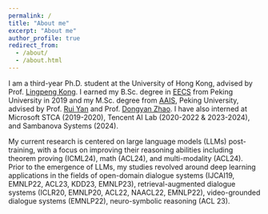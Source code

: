 ```yaml
---
permalink: /
title: "About me"
excerpt: "About me"
author_profile: true
redirect_from: 
  - /about/
  - /about.html
---
```


I am a third-year Ph.D. student at the University of Hong Kong, advised by Prof. [Lingpeng Kong](https://ikekonglp.github.io/). I earned my B.Sc. degree in [EECS](https://eecs.pku.edu.cn/xxkxjsxy/Home/HOME.htm) from Peking University in 2019 and my M.Sc. degree from [AAIS](http://www.aais.pku.edu.cn/en/enabout/), Peking University, advised by Prof. [Rui Yan](https://scholar.google.com/citations?user=eLw6g-UAAAAJ&hl=en) and Prof. [Dongyan Zhao](https://www.wict.pku.edu.cn/zhaodongyan/en/). I have also interned at Microsoft STCA (2019-2020), Tencent AI Lab (2020-2022 & 2023-2024), and Sambanova Systems (2024).

My current research is centered on large language models (LLMs) post-training, with a focus on improving their reasoning abilities including theorem proving (ICML24), math (ACL24), and multi-modality (ACL24). Prior to the emergence of LLMs, my studies revolved around deep learning applications in the fields of open-domain dialogue systems (IJCAI19, EMNLP22, ACL23, KDD23, EMNLP23), retrieval-augmented dialogue systems (ICLR20, EMNLP20, ACL22, NAACL22, EMNLP22), video-grounded dialogue systems (EMNLP22), neuro-symbolic reasoning (ACL 23).
